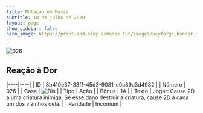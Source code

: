 ```yaml
---
title: Mutação em Massa
subtitle: 10 de julho de 2020
layout: page
show_sidebar: false
hero_image: https://print-and-play.asmodee.fun/images/keyforge_banner.jpg
---
```


![026](https://cdn.keyforgegame.com/media/card_front/pt/479_026_VRG6FX4GQH3F_pt.png)

## Reação à Dor

|----|----|
| ID | 8b410e37-33f1-45d3-9081-c0a89a3d4982 |
| Número | 026 |
| Casa | ![Dis](https://archonarcana.com/images/thumb/e/e8/Dis.png/22px-Dis.png "Dis") |
| Tipo | Ação |
| Bônus | 1A |
| Texto | Jogar: Cause 2D a uma criatura inimiga. Se esse dano destruir a criatura, cause 2D a cada um dos vizinhos dela. |
| Raridade | Incomum |
